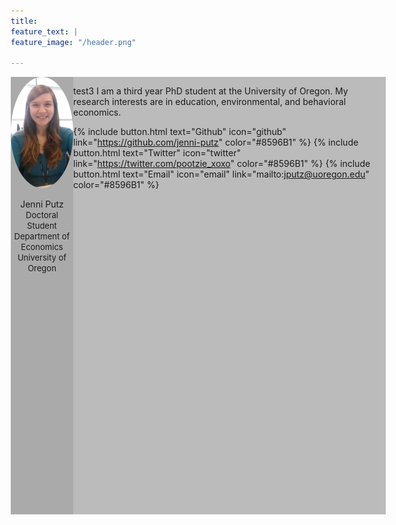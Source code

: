 ```yaml
---
title: 
feature_text: | 
feature_image: "/header.png" 

---
```


<html>
<head>
<meta name="viewport" content="width=device-width, initial-scale=1">
<style>
img {
  border-radius: 50%;
}
</style>
   
<style>
* {
  box-sizing: border-box;
}

/* Create two unequal columns that floats next to each other */
.column {
  float: left;
  padding: 0px;
  height: 700px; 
}

.left {
  width: 100px;
}

.right {
  width: 500px;
}

/* Clear floats after the columns */
.row:after {
  content: "";
  display: table;
  clear: both;
}
</style>
</head>
<body>


<div class="row" align="left" style="width: 1000px">
  <div class="column left" align = "center" style="background-color:#aaa;">
     <img src="/headshot.jpg" style="width:200px">
     <p style="text-align:center">Jenni Putz <br />
   <font size="-1"> Doctoral Student <br />
    Department of Economics <br />
     University of Oregon</font></p>
  </div>
  <div class="column right" style="background-color:#bbb;">
    <p>test3 I am a third year PhD student at the University of Oregon. My research interests are in education, environmental, and behavioral economics. <br />

{% include button.html text="Github" icon="github" link="https://github.com/jenni-putz" color="#8596B1" %} {% include button.html text="Twitter" icon="twitter" link="https://twitter.com/pootzie_xoxo" color="#8596B1" %} {% include button.html text="Email" icon="email" link="mailto:jputz@uoregon.edu" color="#8596B1" %} </p>
  </div>
</div>

</body>
</html>



